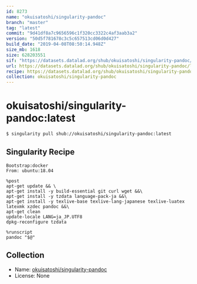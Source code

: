 ```yaml
---
id: 8273
name: "okuisatoshi/singularity-pandoc"
branch: "master"
tag: "latest"
commit: "9d41df8a7c9656596c1f320cc3322c4af3aab3a2"
version: "50d5f781678c3c5c657513cd06d0d427"
build_date: "2019-04-08T08:50:14.948Z"
size_mb: 1618
size: 628203551
sif: "https://datasets.datalad.org/shub/okuisatoshi/singularity-pandoc/latest/2019-04-08-9d41df8a-50d5f781/50d5f781678c3c5c657513cd06d0d427.simg"
url: https://datasets.datalad.org/shub/okuisatoshi/singularity-pandoc/latest/2019-04-08-9d41df8a-50d5f781/
recipe: https://datasets.datalad.org/shub/okuisatoshi/singularity-pandoc/latest/2019-04-08-9d41df8a-50d5f781/Singularity
collection: okuisatoshi/singularity-pandoc
---
```


# okuisatoshi/singularity-pandoc:latest

```bash
$ singularity pull shub://okuisatoshi/singularity-pandoc:latest
```

## Singularity Recipe

```singularity
Bootstrap:docker
From: ubuntu:18.04

%post
apt-get update && \
apt-get install -y build-essential git curl wget &&\
apt-get install -y tzdata language-pack-ja &&\
apt-get install -y texlive-base texlive-lang-japanese texlive-luatex latexmk xzdec pandoc &&\
apt-get clean
update-locale LANG=ja_JP.UTF8
dpkg-reconfigure tzdata

%runscript
pandoc "$@"
```

## Collection

 - Name: [okuisatoshi/singularity-pandoc](https://github.com/okuisatoshi/singularity-pandoc)
 - License: None

